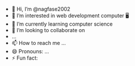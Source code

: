 - 👋 Hi, I’m @nagfase2002
- 👀 I’m interested in web development computer 🖥️
- 🌱 I’m currently learning computer science 
- 💞️ I’m looking to collaborate on 
-  ...
- 📫 How to reach me ...
- 😄 Pronouns: ...
- ⚡ Fun fact:

<!---
nagfase2002/nagfase2002 is a ✨ special ✨ repository because its `README.md` (this file) appears on your GitHub profile.
You can click the Preview link to take a look at your changes.
--->
